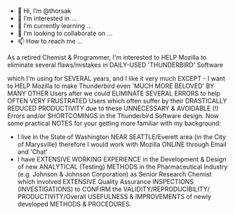 - 👋 Hi, I’m @thorsak
- 👀 I’m interested in ...
- 🌱 I’m currently learning ...
- 💞️ I’m looking to collaborate on ...
- 📫 How to reach me ...

<!---
thorsak/thorsak is a ✨ special ✨ repository because its `README.md` (this file) appears on your GitHub profile.
You can click the Preview link to take a look at your changes.

--->As a retired Chemist & Programmer, I'm interested to HELP Mozilla to eliminate several flaws/mistakes in DAILY-USED 'THUNDERBIRD' Software
which I'm using for SEVERAL years, and I like it very much EXCEPT - I want to HELP Mozilla to make Thunderbird even 'MUCH MORE BELOVED' BY MANY
OTHER Users after we could ELIMINATE SEVERAL ERRORS to help OFTEN VERY FRUSTRATED Users which often suffer by their DRASTICALLY REDUCED PRODUCTIVITY
due to these UNNECESSARY & AVOIDABLE (!) Errors and/or SHORTCOMINGS in the Thunderbird Software design. 
Now some practical NOTES for your getting more familiar with my background:
- I live in the State of Washington NEAR SEATTLE/Everett area (in the City of Marysville) therefore I would work with Mozilla ONLINE through Email and 'Chat'
- I have EXTENSIVE WORKING EXPERIENCE in the Development & Design of new ANALYTICAL (Testing) METHODS in the Pharmaceutical Industry (e.g. Johnson & Johnson
Corporation) as Senior Research Chemist which involved EXTENSIVE Quality Assurance INSPECTIONS (INVESTIGATIONS) to CONFIRM the VALIDITY/REPRODUCIBILITY/
PRODUCTIVITY/Overall USEFULNESS & IMPROVEMENTS of newly developed METHODS & PROCEDURES. 

